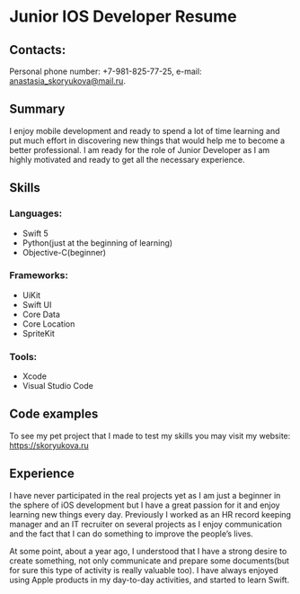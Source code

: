 # Junior IOS Developer Resume
 ## Contacts: 
 Personal phone number: +7-981-825-77-25, e-mail: anastasia_skoryukova@mail.ru. 
 ## Summary
 I enjoy mobile development and ready to spend a lot of time learning and put much effort in discovering new things that would help me to become a better professional. I am ready for the role of Junior Developer as I am highly motivated and ready to get all the necessary experience. 
 ## Skills
 ### Languages:
 * Swift 5
 * Python(just at the beginning of learning)
 * Objective-C(beginner)
 ### Frameworks:
 * UiKit
 * Swift UI
 * Core Data
 * Core Location
 * SpriteKit
 ### Tools:
 * Xcode
 * Visual Studio Code
 ## Code examples
To see my pet project that I made to test my skills you may visit my website: https://skoryukova.ru
## Experience
I have never participated in the real projects yet as I am just a beginner in the sphere of iOS development but I have a great passion for it and enjoy learning new things every day. Previously I worked as an HR record keeping manager and an IT recruiter on several projects as I enjoy communication and the fact that I can do something to improve the people’s lives. 

At some point, about a year ago, I understood that I have a strong desire to create something, not only communicate and prepare some documents(but for sure this type of activity is really valuable too). I have always enjoyed using Apple products in my day-to-day activities, and started to learn Swift. 
